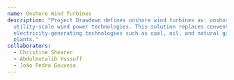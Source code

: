 ```yaml
---
name: Onshore Wind Turbines
description: "Project Drawdown defines onshore wind turbines as: onshore
  utility-scale wind power technologies. This solution replaces conventional
  electricity-generating technologies such as coal, oil, and natural gas power
  plants."
collaborators:
  - Christine Shearer
  - Abdulmutalib Yussuff
  - João Pedro Gouveia
---
```


